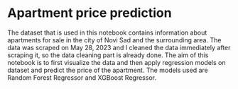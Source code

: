 # Apartment price prediction

The dataset that is used in this notebook contains information about apartments for sale in the city of Novi Sad and the surrounding area. The data was scraped on May 28, 2023 and I cleaned the data immediately after scraping it, so the data cleaning part is already done. The aim of this notebook is to first visualize the data and then apply regression models on dataset and predict the price of the apartment. The models used are Random Forest Regressor and XGBoost Regressor.
